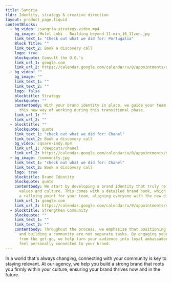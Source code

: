 ```yaml
---
title: Sangria
tldr: Identity, strategy & creative direction
layout: product_page.liquid
contentBlocks:
  - bg_video: /sangria-strategy-video.mp4
    bg_image: /Hotel Lobi - Building beyond-11-min_16_11zon.jpg
    link_text_1: "Check out what we did for: Portugalia"
    Block Title: ""
    link_text_2: Book a discovery call
    logo: true
    blockquote: Consult the O.G.'s
    link_url_1: google.com
    link_url_2: https://calendar.google.com/calendar/u/0/appointments/schedules/AcZssZ36babQfRbsZwFAe0ccXgKGEf771XnJyS253knWf_LfvXDOPMRcJeu2mU_R1ECZckF6qaB6ld8Z
  - bg_video: ""
    bg_image: ""
    link_text_1: ""
    link_text_2: ""
    logo: false
    blocktitle: Strategy
    blockquote: ""
    contentbody: With your brand identity in place, we guide your team in adopting
      this new way of working during this transitional phase.
    link_url_1: ""
    link_url_2: ""
  - blocktitle: ""
    blockquote: quote
    link_text_1: "check out what we did for: Chanel"
    link_text_2: Book a discovery call
    bg_video: square-indy.mp4
    link_url_1: /deepcuts/chanel
    link_url_2: https://calendar.google.com/calendar/u/0/appointments/schedules/AcZssZ36babQfRbsZwFAe0ccXgKGEf771XnJyS253knWf_LfvXDOPMRcJeu2mU_R1ECZckF6qaB6ld8Z
  - bg_image: /community.jpg
    link_text_1: "check out what we did for: Chanel"
    link_text_2: Book a discovery call
    logo: true
    blocktitle: Brand Identity
    blockquote: quote
    contentbody: We start by developing a brand identity that truly reflects your
      values and culture. This comes with a detailed brand book, which serves as
      a rallying point for your team, aligning everyone with the new direction.
    link_url_1: google.com
    link_url_2: https://calendar.google.com/calendar/u/0/appointments/schedules/AcZssZ36babQfRbsZwFAe0ccXgKGEf771XnJyS253knWf_LfvXDOPMRcJeu2mU_R1ECZckF6qaB6ld8Z
  - blocktitle: Strengthen Community
    blockquote: ""
    link_text_1: ""
    link_text_2: ""
    contentbody: Throughout the process, we emphasize that positioning your brand
      and building a community are not separate tasks. By engaging your audience
      from the get-go, we help turn your audience into loyal ambassadors who
      feel personally connected to your brand.
---
```


In a world that's always changing, connecting with your community is key to staying relevant. At our agency, we help you build a strong brand that roots you firmly within your culture, ensuring your brand thrives now and in the future.